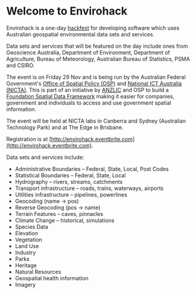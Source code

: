 Welcome to Envirohack
=====================

Envirohack is a one-day [hackfest](http://en.wikipedia.org/wiki/Hackfest) for developing software which uses Australian geospatial environmental data sets and services.

Data sets and services that will be featured on the day include ones from Geoscience Australia,
Department of Environment, Department of Agriculture, Bureau of Meteorology, Australian Bureau of Statistics, PSMA and CSIRO.

The event is on Friday 29 Nov and is being run by the Australian Federal Government's [Office of Spatial 
Policy (OSP)](http://spatial.gov.au/) and [National ICT Australia (NICTA)](http://www.nicta.com.au/).
This is part of an initiative by [ANZLIC](http://anzlic.org.au) and OSP to build a [Foundation Spatial Data Framework](http://spatial.gov.au/node/124) making it easier for 
companies, government and individuals to access and use government spatial information.  

The event will be held at NICTA labs in Canberra and Sydney (Australian Technology Park) and at The Edge in Brisbane.  

Registration is at [http://envirohack.eventbrite.com](http://envirohack.eventbrite.com).

Data sets and services include:
 
* Administrative Boundaries – Federal, State, Local, Post Codes
* Statistical Boundaries – Federal, State, Local
* Hydrography – rivers, streams, catchments
* Transport infrastructure – roads, trains, waterways, airports
* Utilities infrastructure – pipelines, powerlines
* Geocoding (name -> pos)
* Reverse Geocoding (pos -> name)
* Terrain Features – caves, pinnacles
* Climate Change – historical, simulations
* Species Data
* Elevation
* Vegetation
* Land Use
* Industry
* Parks
* Heritage
* Natural Resources
* Geospatial health information
* Imagery

